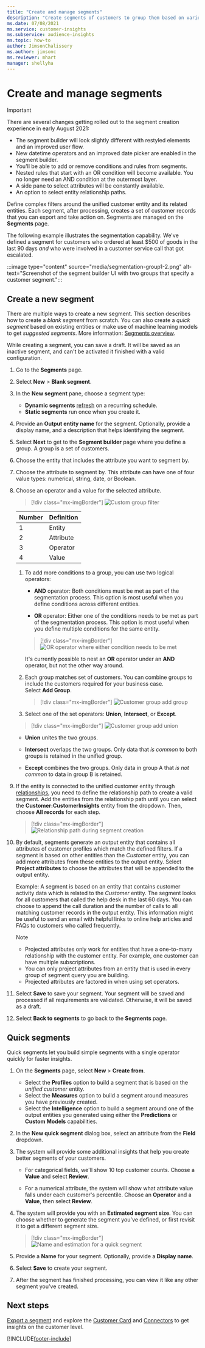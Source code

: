 ```yaml
---
title: "Create and manage segments"
description: "Create segments of customers to group them based on various attributes."
ms.date: 07/08/2021
ms.service: customer-insights
ms.subservice: audience-insights
ms.topic: how-to
author: JimsonChalissery
ms.author: jimsonc
ms.reviewer: mhart
manager: shellyha
---
```


# Create and manage segments

> [!IMPORTANT]
> There are several changes getting rolled out to the segment creation experience in early August 2021: 
> - The segment builder will look slightly different with restyled elements and an improved user flow.
> - New datetime operators and an improved date picker are enabled in the segment builder.
> - You'll be able to add or remove conditions and rules from segments. 
> - Nested rules that start with an OR condition will become available. You no longer need an AND condition at the outermost layer.
> - A side pane to select attributes will be constantly available.
> - An option to select entity relationship paths.

Define complex filters around the unified customer entity and its related entities. Each segment, after processing, creates a set of customer records that you can export and take action on. Segments are managed on the **Segments** page. 

The following example illustrates the segmentation capability. We've defined a segment for customers who ordered at least $500 of goods in the last 90 days *and* who were involved in a customer service call that got escalated.

:::image type="content" source="media/segmentation-group1-2.png" alt-text="Screenshot of the segment builder UI with two groups that specify a customer segment.":::

## Create a new segment

There are multiple ways to create a new segment. This section describes how to create a *blank segment* from scratch. You can also create a *quick segment* based on existing entities or make use of machine learning models to get *suggested segments*. More information: [Segments overview](segments.md).

While creating a segment, you can save a draft. It will be saved as an inactive segment, and can't be activated it finished with a valid configuration.

1. Go to the **Segments** page.

1. Select **New** > **Blank segment**.

1. In the **New segment** pane, choose a segment type:

   - **Dynamic segments** [refresh](segments.md#refresh-segments) on a recurring schedule.
   - **Static segments** run once when you create it.

1. Provide an **Output entity name** for the segment. Optionally, provide a display name, and a description that helps identifying the segment.

1. Select **Next** to get to the **Segment builder** page where you define a group. A group is a set of customers.

1. Choose the entity that includes the attribute you want to segment by.

1. Choose the attribute to segment by. This attribute can have one of four value types: numerical, string, date, or Boolean.

1. Choose an operator and a value for the selected attribute.

   > [!div class="mx-imgBorder"]
   > ![Custom group filter](media/customer-group-numbers.png "Customer group filter")

   |Number |Definition  |
   |---------|---------|
   |1     |Entity          |
   |2     |Attribute          |
   |3    |Operator         |
   |4    |Value         |

   1. To add more conditions to a group, you can use two logical operators:

      - **AND** operator: Both conditions must be met as part of the segmentation process. This option is most useful when you define conditions across different entities.

      - **OR** operator: Either one of the conditions needs to be met as part of the segmentation process. This option is most useful when you define multiple conditions for the same entity.

      > [!div class="mx-imgBorder"]
      > ![OR operator where either condition needs to be met](media/segmentation-either-condition.png "OR operator where either condition needs to be met")

      It's currently possible to nest an **OR** operator under an **AND** operator, but not the other way around.

   1. Each group matches set of customers. You can combine groups to include the customers required for your business case.    
   Select **Add Group**.

      > [!div class="mx-imgBorder"]
      > ![Customer group add group](media/customer-group-add-group.png "Customer group add group")

   1. Select one of the set operators: **Union**, **Intersect**, or **Except**.

   > [!div class="mx-imgBorder"]
   > ![Customer group add union](media/customer-group-union.png "Customer group add union")

   - **Union** unites the two groups.

   - **Intersect** overlaps the two groups. Only data that *is common* to both groups is retained in the unified group.

   - **Except** combines the two groups. Only data in group A that *is not common* to data in group B is retained.

1. If the entity is connected to the unified customer entity through [relationships](relationships.md), you need to define the relationship path to create a valid segment. Add the entities from the relationship path until you can select the **Customer:CustomerInsights** entity from the dropdown. Then, choose **All records** for each step.

   > [!div class="mx-imgBorder"]
   > ![Relationship path during segment creation](media/segments-multiple-relationships.png "Relationship path during segment creation")

1. By default, segments generate an output entity that contains all attributes of customer profiles which match the defined filters. If a segment is based on other entities than the *Customer* entity, you can add more attributes from these entities to the output entity. Select **Project attributes** to choose the attributes that will be appended to the output entity.  
  
   Example: A segment is based on an entity that contains customer activity data which is related to the *Customer* entity. The segment looks for all customers that called the help desk in the last 60 days. You can choose to append the call duration and the number of calls to all matching customer records in the output entity. This information might be useful to send an email with helpful links to online help articles and FAQs to customers who called frequently.

   > [!NOTE]
   > - Projected attributes only work for entities that have a one-to-many relationship with the customer entity. For example, one customer can have multiple subscriptions.
   > - You can only project attributes from an entity that is used in every group of segment query you are building.
   > - Projected attributes are factored in when using set operators.

1. Select **Save** to save your segment. Your segment will be saved and processed if all requirements are validated. Otherwise, it will be saved as a draft.

1. Select **Back to segments** to go back to the **Segments** page.



## Quick segments

Quick segments let you build simple segments with a single operator quickly for faster insights.

1. On the **Segments** page, select **New** > **Create from**.

   - Select the **Profiles** option to build a segment that is based on the *unified customer* entity.
   - Select the **Measures** option to build a segment around  measures you have previously created.
   - Select the **Intelligence** option to build a segment around one of the output entities you generated using either the **Predictions** or **Custom Models** capabilities.

2. In the **New quick segment** dialog box, select an attribute from the **Field** dropdown.

3. The system will provide some additional insights that help you create better segments of your customers.
   - For categorical fields, we'll show 10 top customer counts. Choose a **Value** and select **Review**.

   - For a numerical attribute, the system will show what attribute value falls under each customer's percentile. Choose an **Operator** and a **Value**, then select **Review**.

4. The system will provide you with an **Estimated segment size**. You can choose whether to generate the segment you've defined, or first revisit it to get a different segment size.

    > [!div class="mx-imgBorder"]
    > ![Name and estimation for a quick segment](media/quick-segment-name.png "Name and estimation for a quick segment")

5. Provide a **Name** for your segment. Optionally, provide a **Display name**.

6. Select **Save** to create your segment.

7. After the segment has finished processing, you can view it like any other segment you've created.

## Next steps

[Export a segment](export-destinations.md) and explore the [Customer Card](customer-card-add-in.md) and [Connectors](export-power-bi.md) to get insights on the customer level.

[!INCLUDE[footer-include](../includes/footer-banner.md)]

